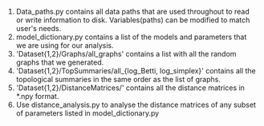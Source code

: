 1. Data_paths.py contains all data paths that are used throughout to read or write information to disk. Variables(paths) can be modified to match user's needs.
1. model_dictionary.py contains a list of the models and parameters that we are using for our analysis.
1. 'Dataset{1,2}/Graphs/all_graphs' contains a list with all the random graphs that we generated.
1. 'Dataset{1,2}/TopSummaries/all_{log_Betti, log_simplex}' contains all the topological summaries in the same order as the list of graphs.
1. 'Dataset{1,2}/DistanceMatrices/' contains all the distance matrices in *.npy format.
1. Use distance_analysis.py to analyse the distance matrices of any subset of parameters listed in model_dictionary.py